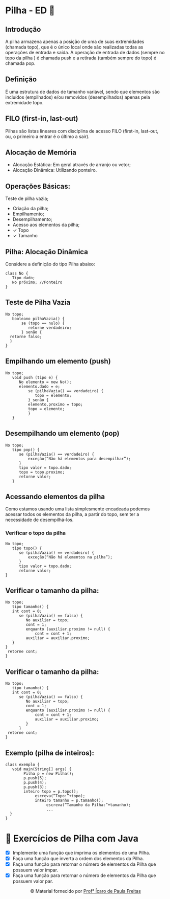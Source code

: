 #  Pilha - ED 🔋

## Introdução
A pilha armazena apenas a posição de uma de suas extremidades (chamada topo), que é o único local onde são realizadas todas as operações de entrada e saída. A operação de entrada de dados (sempre no topo da pilha ) é chamada push e a retirada (também sempre do topo) é chamada pop.

## Definição 

É uma estrutura de dados de tamanho variável, sendo que elementos são incluídos (empilhados) e/ou removidos (desempilhados) apenas pela extremidade topo.

## FILO (first-in, last-out)

Pilhas são listas lineares com disciplina de acesso FILO (first-in, last-out, ou, o primeiro a entrar é o último a sair).

## Alocação de Memória

- Alocação Estática: Em geral através de arranjo ou
vetor;
- Alocação Dinâmica: Utilizando ponteiro.

## Operações Básicas:

Teste de pilha vazia;
- Criação da pilha;
- Empilhamento;
- Desempilhamento;
- Acesso aos elementos da pilha;
- ✓ Topo
- ✓ Tamanho

## Pilha: Alocação Dinâmica

Considere a definição do tipo Pilha abaixo:
```
class No {
   Tipo dado;
   No próximo; //Ponteiro
}
```

## Teste de Pilha Vazia

```
No topo;
   booleano pilhaVazia() {
       se (topo == nulo) {
          retorne verdadeiro;
       } senão {
  retorne falso;
  }
}
```

## Empilhando um elemento (push)

```
No topo;
   void push (tipo e) {
      No elemento = new No();
      elemento.dado = e;
          se (pilhaVazia() == verdadeiro) {
             topo = elemento;
          } senão {
          elemento.proximo = topo;
          topo = elemento;
          } 
   }
```

## Desempilhando um elemento (pop)

```
No topo;
   tipo pop() {
      se (pilhaVazia() == verdadeiro) {
          exceção(“Não há elementos para desempilhar”);
      }
      tipo valor = topo.dado;
      topo = topo.proximo;
      retorne valor;
   }
```

## Acessando elementos da pilha

Como estamos usando uma lista simplesmente encadeada podemos acessar todos os elementos da pilha, a partir do topo, sem ter a necessidade de desempilhá-los.

### Verificar o topo da pilha

```
No topo;
   tipo topo() {
      se (pilhaVazia() == verdadeiro) {
          exceção(“Não há elementos na pilha”);
      }
      tipo valor = topo.dado;
      retorne valor;
}
```

## Verificar o tamanho da pilha:

```
No topo;
   tipo tamanho() {
   int cont = 0;
      se (pilhaVazia() == falso) {
         No auxiliar = topo;
         cont = 1;
         enquanto (auxiliar.proximo != null) {
             cont = cont + 1;
         auxiliar = auxiliar.proximo;
   }
}
 retorne cont;
}
```

## Verificar o tamanho da pilha:

```
No topo;
   tipo tamanho() {
   int cont = 0;
      se (pilhaVazia() == falso) {
         No auxiliar = topo;
         cont = 1;
         enquanto (auxiliar.proximo != null) {
             cont = cont + 1;
             auxiliar = auxiliar.proximo;
         }
      } 
 retorne cont;
}
```


## Exemplo (pilha de inteiros):

```
class exemplo {
   void main(String[] args) {
        Pilha p = new Pilha();
        p.push(5);
        p.push(4);
        p.push(3);
        inteiro topo = p.topo();
             escreva(“Topo:”+topo);
             inteiro tamanho = p.tamanho();
                  escreva(“Tamanho da Pilha:”+tamanho);
                  ...
  }
}
```


# 📝 Exercícios de Pilha com Java

- [x] Implemente uma função que imprima os elementos de uma Pilha.
- [x] Faça uma função que inverta a ordem dos elementos da Pilha.
- [x] Faça uma função para retornar o número de elementos da Pilha que possuem valor ímpar.
- [x] Faça uma função para retornar o número de elementos da Pilha que possuem valor par.

<center>© Material fornecido por <a href="https://www.homehost.com.br/">Prof° Ícaro de Paula Freitas</a></p></center>
